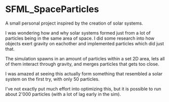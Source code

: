 # SFML_SpaceParticles

A small personal project inspired by the creation of solar systems.

I was wondering how and why solar systems formed just from a lot of particles being in the same area of space.
I did some research into how objects exert gravity on eachother and implemented particles which did just that.

The simulation spawns in an amount of particles within a set 2D area, lets all of them interact through gravity, and merges particles that gets too close.

I was amazed at seeing this actually form something that resembled a solar system on the first try, with only 50 particles.

I've not exactly put much effort into optimizing this, but it is possible to run about 2'000 particles (with a lot of lag early in the sim).
